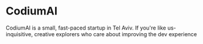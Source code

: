 # CodiumAI
CodiumAI is a small, fast-paced startup in Tel Aviv. If you're like us- inquisitive, creative explorers who care about improving the dev experience 
